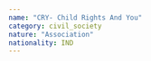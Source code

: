 ```yaml
---
name: "CRY- Child Rights And You"
category: civil_society
nature: "Association"
nationality: IND
---
```

    
